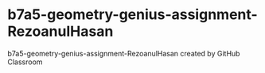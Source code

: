 # b7a5-geometry-genius-assignment-RezoanulHasan
b7a5-geometry-genius-assignment-RezoanulHasan created by GitHub Classroom

